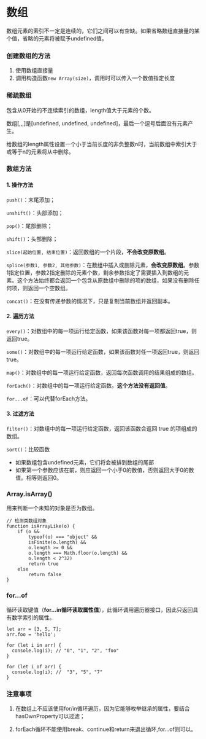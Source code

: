 # 数组

数组元素的索引不一定是连续的，它们之间可以有空缺。如果省略数组直接量的某个值，省略的元素将被赋予undefined值。

### 创建数组的方法

1. 使用数组直接量
2. 调用构造函数`new Array(size)`，调用时可以传入一个数值指定长度

### 稀疏数组

包含从0开始的不连续索引的数组，length值大于元素的个数。

数组[,,,]是[undefined, undefined, undefined]，最后一个逗号后面没有元素产生。

给数组的length属性设置一个小于当前长度的非负整数n时，当前数组中索引大于或等于n的元素将从中删除。


### 数组方法

#### 1. 操作方法

`push()`：末尾添加；

`unshift()`：头部添加；

`pop()`：尾部删除；

`shift()`：头部删除；


`slice(起始位置, 结束位置)`：返回数组的一个片段，**不会改变原数组**。

`splice(参数1, 参数2, 其他参数)`：在数组中插入或删除元素，**会改变原数组**。参数1指定位置，参数2指定删除的元素个数，剩余参数指定了需要插入到数组的元素。这个方法始终都会返回一个包含从原数组中删除的项的数组，如果没有删除任何项，则返回一个空数组。

`concat()`：在没有传递参数的情况下，只是复制当前数组并返回副本。

#### 2. 遍历方法

`every()`：对数组中的每一项运行给定函数，如果该函数对每一项都返回true，则返回true。

`some()`：对数组中的每一项运行给定函数，如果该函数对任一项返回true，则返回true。

`map()`：对数组中的每一项运行给定函数，返回每次函数调用的结果组成的数组。

`forEach()`：对数组中的每一项运行给定函数。**这个方法没有返回值**。

`for...of`：可以代替forEach方法。

#### 3. 过滤方法

`filter()`：对数组中的每一项运行给定函数，返回该函数会返回 true 的项组成的数组。

`sort()`：比较函数
- 如果数组包含undefined元素，它们将会被排到数组的尾部
- 如果第一个参数应该在前，则应返回一个小于0的数值，否则返回大于0的数值。相等则返回0。


### Array.isArray()

用来判断一个未知的对象是否为数组。

```
// 检测类数组对象
function isArrayLike(o) {
    if (o &&
        typeof(o) === "object" &&
        isFinite(o.length) &&
        o.length >= 0 &&
        o.length === Math.floor(o.length) &&
        o.length < 2^32)
        return true
    else
        return false
}
```

### for...of

循环读取键值（**for...in循环读取属性值**），此循环调用遍历器接口，因此只返回具有数字索引的属性。


```
let arr = [3, 5, 7];
arr.foo = 'hello';

for (let i in arr) {
  console.log(i); // "0", "1", "2", "foo"
}

for (let i of arr) {
  console.log(i); //  "3", "5", "7"
}
```


### 注意事项

1. 在数组上不应该使用for/in循环遍历，因为它能够枚举继承的属性，要结合hasOwnProperty可以过滤；

2. forEach循环不能使用break、continue和return来退出循环,for...of则可以。
